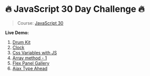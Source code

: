 # 🔥 JavaScript 30 Day Challenge 🔥

> Course: [JavaScript 30](https://javascript30.com/)

**Live Demo:**

1. [Drum Kit](https://ngodinhtri.github.io/JS30Challenge/1%20-%20Drum%20Kit%20Web/index.html)
2. [Clock](https://ngodinhtri.github.io/JS30Challenge/2%20-%20Clock/index.html)
3. [Css Variables with JS](https://ngodinhtri.github.io/JS30Challenge/3%20-%20CSS%20Variables/index.html)
4. [Array method - 1](https://ngodinhtri.github.io/JS30Challenge/4%20-%20Array%20Cardio%20Day%201/index.html)
5. [Flex Panel Gallery](https://ngodinhtri.github.io/JS30Challenge/5%20-%20Flex%20Panel%20Gallery/index.html)
6. [Ajax Type Ahead](https://ngodinhtri.github.io/JS30Challenge/6%20-%20Type%20Ahead/index.html)
